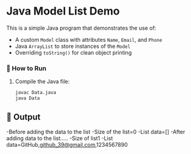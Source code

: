 # Java Model List Demo

This is a simple Java program that demonstrates the use of:

- A custom `Model` class with attributes `Name`, `Email`, and `Phone`
- Java `ArrayList` to store instances of the `Model`
- Overriding `toString()` for clean object printing


### 🚀 How to Run

1. Compile the Java file:
   ```bash
   javac Data.java
   java Data

## 📝 Output

-Before adding the data to the list 
-Size of the list=0
-List data=[]
-After adding data to the list.....
-Size of list1
-List data=GitHub,github_39@gmail.com,1234567890


